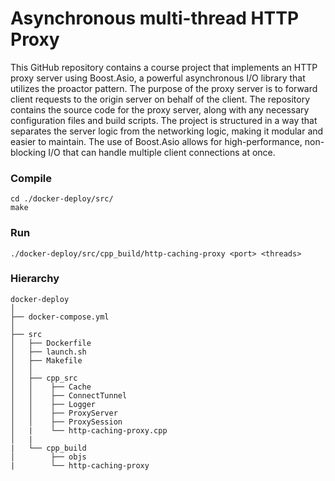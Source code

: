 # Asynchronous multi-thread HTTP Proxy
This GitHub repository contains a course project that implements an HTTP proxy server using Boost.Asio, a powerful asynchronous I/O library that utilizes the proactor pattern. The purpose of the proxy server is to forward client requests to the origin server on behalf of the client. The repository contains the source code for the proxy server, along with any necessary configuration files and build scripts. The project is structured in a way that separates the server logic from the networking logic, making it modular and easier to maintain. The use of Boost.Asio allows for high-performance, non-blocking I/O that can handle multiple client connections at once. 
### Compile
```
cd ./docker-deploy/src/
make
```
### Run
```
./docker-deploy/src/cpp_build/http-caching-proxy <port> <threads>
```

### Hierarchy
```
docker-deploy
│
├── docker-compose.yml
│
├── src
│   ├── Dockerfile
│   ├── launch.sh
│   ├── Makefile
│   │
│   ├── cpp_src
│   │    ├── Cache
│   │    ├── ConnectTunnel
│   │    ├── Logger
│   │    ├── ProxyServer
│   │    ├── ProxySession
│   |    └── http-caching-proxy.cpp
│   |
|   └── cpp_build
│        ├── objs
|        └── http-caching-proxy

```

